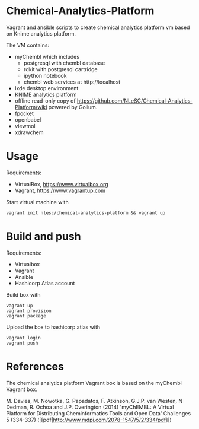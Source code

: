 # Chemical-Analytics-Platform

Vagrant and ansible scripts to create chemical analytics platform vm based on Knime analytics platform.

The VM contains:
- myChembl which includes
    - postgresql with chembl database
    - rdkit with postgresql cartridge
    - ipython notebook
    - chembl web services at http://localhost
- lxde desktop environment
- KNIME analytics platform
- offline read-only copy of https://github.com/NLeSC/Chemical-Analytics-Platform/wiki powered by Gollum.
- fpocket
- openbabel
- viewmol
- xdrawchem

# Usage

Requirements:

* VirtualBox, https://www.virtualbox.org
* Vagrant, https://www.vagrantup.com

Start virtual machine with

    vagrant init nlesc/chemical-analytics-platform && vagrant up

# Build and push

Requirements:

* Virtualbox
* Vagrant
* Ansible
* Hashicorp Atlas account

Build box with

    vagrant up
    vagrant provision
    vagrant package

Upload the box to hashicorp atlas with

    vagrant login
    vagrant push

# References

The chemical analytics platform Vagrant box is based on the myChembl Vagrant box.

M. Davies, M. Nowotka, G. Papadatos, F. Atkinson, G.J.P. van Westen, N Dedman, R. Ochoa and J.P. Overington  (2014)
'myChEMBL: A Virtual Platform for Distributing Cheminformatics Tools and Open Data' Challenges 5 (334-337) ([[pdf|http://www.mdpi.com/2078-1547/5/2/334/pdf]])
